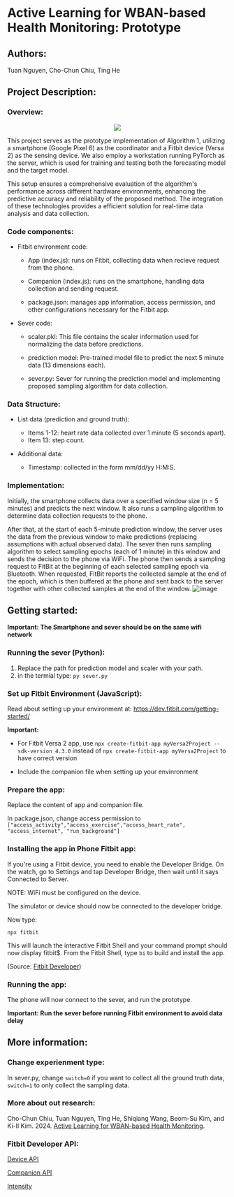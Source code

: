 # Active Learning for WBAN-based Health Monitoring: Prototype


## Authors: 
Tuan Nguyen, Cho-Chun Chiu, Ting He

## Project Description:

### Overview:
<p align="center">
  <img src="https://github.com/bonvtt123/WBAN-testing/assets/69983102/dce1bc42-4bc3-4d2c-871b-d214170a7e08">
</p>

This project serves as the prototype implementation of Algorithm 1, utilizing a smartphone (Google Pixel 6) as the coordinator and a Fitbit device (Versa 2) as the sensing device. We also employ a workstation running PyTorch as the server, which is used for training and testing both the forecasting model and the target model.

This setup ensures a comprehensive evaluation of the algorithm's performance across different hardware environments, enhancing the predictive accuracy and reliability of the proposed method. The integration of these technologies provides a efficient solution for real-time data analysis and data collection.
### Code components:
- Fitbit environment code:

  -  App (index.js): runs on Fitbit, collecting data when recieve request from the phone.

  - Companion (index.js): runs on the smartphone, handling data collection and sending request.
    
  - package.json:  manages app information, access permission, and other configurations necessary for the Fitbit app.

- Sever code:

  - scaler.pkl: This file contains the scaler information used for normalizing the data before predictions.

  - prediction model: Pre-trained model file to predict the next 5 minute data (13 dimensions each).

  - sever.py: Sever for running the prediction model and implementing proposed sampling algorithm for data collection.
 


### Data Structure:
- List data (prediction and ground truth):
  - Items 1-12: heart rate data collected over 1 minute (5 seconds apart).
  - Item 13: step count.

- Additional data:
  - Timestamp: collected in the form mm/dd/yy H:M:S.

### Implementation: 
Initially, the smartphone collects data over a specified window size (n = 5 minutes) and predicts the next window. It also runs a sampling algorithm to determine data collection requests to the phone.

After that, at the start of each 5-minute prediction window, the server uses the data from the previous window to make predictions (replacing assumptions with actual observed data). The sever then runs sampling algorithm to select sampling epochs (each of 1
minute) in this window and sends the decision to the phone via
WiFi. The phone then sends a sampling request to FitBit at the
beginning of each selected sampling epoch via Bluetooth. When requested, FitBit reports the collected sample at the end of the epoch,
which is then buffered at the phone and sent back to the server
together with other collected samples at the end of the window. 
![image](https://github.com/bonvtt123/testing/assets/69983102/84db02b6-14d8-49cc-af02-237374d9a982)

## Getting started:

**Important: The Smartphone and sever should be on the same wifi network**

### Running the sever (Python):
1. Replace the path for prediction model and scaler with your path.
2. in the termial type:
`py sever.py`
### Set up Fitbit Environment (JavaScript):
Read about setting up your environment at: https://dev.fitbit.com/getting-started/

**Important:**

- For Fitbit Versa 2 app, use `npx create-fitbit-app myVersa2Project --sdk-version 4.3.0` instead of `npx create-fitbit-app myVersa2Project` to have correct version

- Include the companion file when setting up your envinronment

### Prepare the app:
Replace the content of app and companion file.

In package.json, change access permission to `["access_activity","access_exercise","access_heart_rate", "access_internet", "run_background"]`
###  Installing the app in Phone Fitbit app:
If you're using a Fitbit device, you need to enable the Developer Bridge. On the watch, go to Settings and tap Developer Bridge, then wait until it says Connected to Server.

NOTE: WiFi must be configured on the device.

The simulator or device should now be connected to the developer bridge.

Now type:

`npx fitbit`

This will launch the interactive Fitbit Shell and your command prompt should now display fitbit$.
From the Fitbit Shell, type `bi` to build and install the app.

(Source: [Fitbit Developer](https://dev.fitbit.com/getting-started/))
### Running the app:
The phone will now connect to the sever, and run the prototype.

**Important: Run the sever before running Fitbit environment to avoid data delay**

## More information:
### Change experienment type:
In sever.py, change `switch=0` if you want to collect all the ground truth data, `switch=1` to only collect the sampling data. 
### More about out research:
Cho-Chun Chiu, Tuan Nguyen, Ting He, Shiqiang Wang, Beom-Su Kim, and Ki-Il
Kim. 2024. [Active Learning for WBAN-based Health Monitoring](https://sites.psu.edu/nsrg/files/2024/04/Active_Learning_WBAN_report-9398f06ded786a84.pdf).
### Fitbit Developer API:
[Device API](https://dev.fitbit.com/build/reference/device-api/)

[Companion API](https://dev.fitbit.com/build/reference/companion-api/)

[Intensity](https://dev.fitbit.com/build/reference/web-api/intraday/get-activity-intraday-by-date/)
